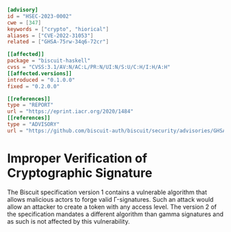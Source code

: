 ```toml
[advisory]
id = "HSEC-2023-0002"
cwe = [347]
keywords = ["crypto", "hiorical"]
aliases = ["CVE-2022-31053"]
related = ["GHSA-75rw-34q6-72cr"]

[[affected]]
package = "biscuit-haskell"
cvss = "CVSS:3.1/AV:N/AC:L/PR:N/UI:N/S:U/C:H/I:H/A:H"
[[affected.versions]]
introduced = "0.1.0.0"
fixed = "0.2.0.0"

[[references]]
type = "REPORT"
url = "https://eprint.iacr.org/2020/1484"
[[references]]
type = "ADVISORY"
url = "https://github.com/biscuit-auth/biscuit/security/advisories/GHSA-75rw-34q6-72cr"

```

# Improper Verification of Cryptographic Signature

The Biscuit specification version 1 contains a vulnerable algorithm that allows
malicious actors to forge valid Γ-signatures. Such an attack would allow an
attacker to create a token with any access level. The version 2 of the
specification mandates a different algorithm than gamma signatures and as such
is not affected by this vulnerability.
